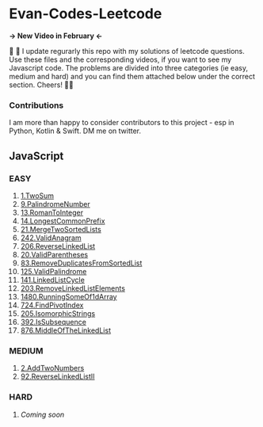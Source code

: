 # Evan-Codes-Leetcode

<strong> -> New Video in February <- </strong>

👋 👋 I update regurarly this repo with my solutions of leetcode questions. Use these files and the corresponding videos, if you want to see my Javascript code. The problems are divided into three categories (ie easy, medium and hard) and you can find them attached below under the correct section. Cheers! 🙏🙏 

### Contributions
I am more than happy to consider contributors to this project - esp in Python, Kotlin & Swift. DM me on twitter.


## JavaScript
### EASY
1. [1.TwoSum](https://github.com/imevanc/evan-codes-leetcode/tree/main/JavaScript/Easy/1.TwoSum/src)
2. [9.PalindromeNumber](https://github.com/imevanc/evan-codes-leetcode/tree/main/JavaScript/Easy/9.PalindromeNumber/src)
3. [13.RomanToInteger](https://github.com/imevanc/evan-codes-leetcode/blob/main/JavaScript/Easy/13.RomanToInteger/src)
4. [14.LongestCommonPrefix](https://github.com/imevanc/evan-codes-leetcode/tree/main/JavaScript/Easy/14.LongestCommonPrefix/src) 
5. [21.MergeTwoSortedLists](https://github.com/imevanc/evan-codes-leetcode/tree/main/JavaScript/Easy/21.MergeTwoSortedLists/src)
6. [242.ValidAnagram](https://github.com/imevanc/evan-codes-leetcode/tree/main/JavaScript/Easy/242.ValidAnagram/src)
7. [206.ReverseLinkedList](https://github.com/imevanc/evan-codes-leetcode/tree/main/JavaScript/Easy/206.ReverseLinkedList/src)
8. [20.ValidParentheses](https://github.com/imevanc/evan-codes-leetcode/tree/main/JavaScript/Easy/20.ValidParentheses/src)
9. [83.RemoveDuplicatesFromSortedList](https://github.com/imevanc/evan-codes-leetcode/tree/main/JavaScript/Easy/83.RemoveDuplicatesFromSortedList/src)
10. [125.ValidPalindrome](https://github.com/imevanc/evan-codes-leetcode/tree/main/JavaScript/Easy/125.ValidPalindrome/src)
11. [141.LinkedListCycle](https://github.com/imevanc/evan-codes-leetcode/tree/main/JavaScript/Easy/141.LinkedListCycle/src)
12. [203.RemoveLinkedListElements](https://github.com/imevanc/evan-codes-leetcode/tree/main/JavaScript/Easy/203.RemoveLinkedListElements/src)
13. [1480.RunningSomeOf1dArray](https://github.com/imevanc/evan-codes-leetcode/tree/main/JavaScript/Easy/1480.RunningSumOf1dArray/src)
14. [724.FindPivotIndex](https://github.com/imevanc/evan-codes-leetcode/blob/main/JavaScript/Easy/724.FindPivotIndex/src)
15. [205.IsomorphicStrings](https://github.com/imevanc/evan-codes-leetcode/tree/main/JavaScript/Easy/205.IsomorphicStrings/src)
16. [392.IsSubsequence](https://github.com/imevanc/evan-codes-leetcode/tree/main/JavaScript/Easy/392.IsSubsequence/src)
17. [876.MiddleOfTheLinkedList](https://github.com/imevanc/evan-codes-leetcode/tree/main/JavaScript/Easy/876.MiddleOfTheLinkedList/src)

### MEDIUM
1. [2.AddTwoNumbers](https://github.com/imevanc/evan-codes-leetcode/tree/main/JavaScript/Medium/2.AddTwoNumbers/src)
2. [92.ReverseLinkedListII](https://github.com/imevanc/evan-codes-leetcode/tree/main/JavaScript/Medium/92.ReverseLinkedListII/src)

### HARD
1. _Coming soon_

